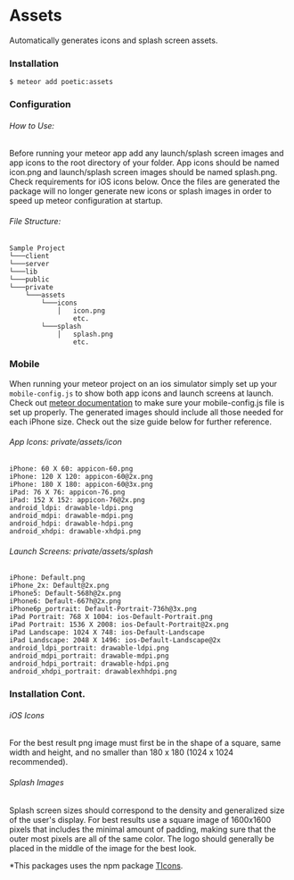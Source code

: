 # Assets

Automatically generates icons and splash screen assets.

### Installation

`$ meteor add poetic:assets`

### Configuration

###### How to Use:
Before running your meteor app add any launch/splash screen images and app icons to the root directory of your folder. App icons should be named icon.png and launch/splash screen images should be named splash.png. Check requirements for iOS icons below. Once the files are generated the package will no longer generate new icons or splash images in order to speed up meteor configuration at startup.

###### File Structure:
```
Sample Project
└───client
└───server
└───lib
└───public
└───private
    └───assets
        └───icons
            │   icon.png
            	etc.
        └───splash
            │   splash.png
            	etc.
```

### Mobile 
When running your meteor project on an ios simulator simply set up your `mobile-config.js` to show both app icons and launch screens at launch. Check out [meteor documentation](http://docs.meteor.com/#/full/mobileconfigjs) to make sure your mobile-config.js file is set up properly. The generated images should include all those needed for each iPhone size. Check out the size guide below for further reference.
###### App Icons: private/assets/icon

```
iPhone: 60 X 60: appicon-60.png
iPhone: 120 X 120: appicon-60@2x.png
iPhone: 180 X 180: appicon-60@3x.png
iPad: 76 X 76: appicon-76.png
iPad: 152 X 152: appicon-76@2x.png
android_ldpi: drawable-ldpi.png
android_mdpi: drawable-mdpi.png
android_hdpi: drawable-hdpi.png
android_xhdpi: drawable-xhdpi.png
```
###### Launch Screens: private/assets/splash
```
iPhone: Default.png
iPhone_2x: Default@2x.png
iPhone5: Default-568h@2x.png
iPhone6: Default-667h@2x.png
iPhone6p_portrait: Default-Portrait-736h@3x.png
iPad Portrait: 768 X 1004: ios-Default-Portrait.png
iPad Portrait: 1536 X 2008: ios-Default-Portrait@2x.png
iPad Landscape: 1024 X 748: ios-Default-Landscape
iPad Landscape: 2048 X 1496: ios-Default-Landscape@2x
android_ldpi_portrait: drawable-ldpi.png
android_mdpi_portrait: drawable-mdpi.png
android_hdpi_portrait: drawable-hdpi.png
android_xhdpi_portrait: drawablexhhdpi.png
```


### Installation Cont.
###### iOS Icons
For the best result png image must first be in the shape of a square, same width and height, and no smaller than 180 x 180 (1024 x 1024 recommended). 

###### Splash Images
Splash screen sizes should correspond to the density and generalized size of the user's display. For best results use a square image of 1600x1600 pixels that includes the minimal amount of padding, making sure that the outer most pixels are all of the same color. The logo should generally be placed in the middle of the image for the best look.

*This packages uses the npm package [TIcons](https://github.com/FokkeZB/TiCons-CLI).
